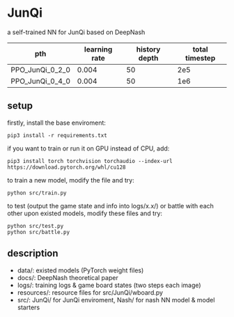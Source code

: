 # JunQi
a self-trained NN for JunQi based on DeepNash

|pth|learning rate|history depth|total timestep|
|-|-|-|-|
|PPO_JunQi_0_2_0|0.004|50|2e5|
|PPO_JunQi_0_4_0|0.004|50|1e6|

## setup
firstly, install the base enviroment:
```
pip3 install -r requirements.txt
```
if you want to train or run it on GPU instead of CPU, add:
```
pip3 install torch torchvision torchaudio --index-url https://download.pytorch.org/whl/cu128
```
to train a new model, modify the file and try:
```
python src/train.py
```
to test (output the game state and info into logs/x.x/) or battle with each other upon existed models, modify these files and try:
```
python src/test.py
python src/battle.py
```

## description
- data/: existed models (PyTorch weight files)
- docs/: DeepNash theoretical paper
- logs/: training logs & game board states (two steps each image)
- resources/: resource files for src/JunQi/wboard.py
- src/: JunQi/ for JunQi enviroment, Nash/ for nash NN model & model starters
